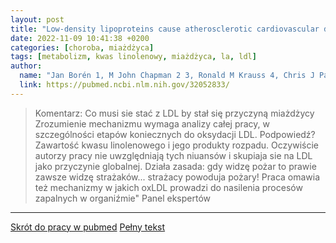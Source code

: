 ```yaml
---
layout: post
title: "Low-density lipoproteins cause atherosclerotic cardiovascular disease: pathophysiological, genetic, and therapeutic insights: a consensus statement from the European Atherosclerosis Society Consensus Panel"
date: 2022-11-09 10:41:38 +0200
categories: [choroba, miażdżyca]
tags: [metabolizm, kwas linolenowy, miażdżyca, la, ldl]
author:
  name: "Jan Borén 1, M John Chapman 2 3, Ronald M Krauss 4, Chris J Packard 5, Jacob F Bentzon 6 7, Christoph J Binder 8, Mat J Daemen 9, Linda L Demer 10 11 12, Robert A Hegele 13, Stephen J Nicholls 14, Børge G Nordestgaard 15, Gerald F Watts 16 17, Eric Bruckert 18, Sergio Fazio 19, Brian A Ference 20 21 22, Ian Graham 23, Jay D Horton 24 25, Ulf Landmesser 26 27, Ulrich Laufs 28, Luis Masana 29, Gerard Pasterkamp 30, Frederick J Raal 31, Kausik K Ray 32, Heribert Schunkert 33 34, Marja-Riitta Taskinen 35, Bart van de Sluis 36, Olov Wiklund 1, Lale Tokgozoglu 37, Alberico L Catapano 38, Henry N Ginsberg 39" 
  link: https://pubmed.ncbi.nlm.nih.gov/32052833/
---
```

> Komentarz: Co musi sie stać z LDL by stał się przyczyną miażdżycy
> Zrozumienie mechanizmu wymaga analizy całej pracy, w szczególności etapów koniecznych do oksydacji LDL. Podpowiedź? Zawartość kwasu linolenowego i jego produkty rozpadu. Oczywiście autorzy pracy nie uwzględniają tych niuansów i skupiaja sie na LDL jako przyczynie globalnej. Działa zasada: gdy widzę pożar to prawie zawsze widzę strażaków... strażacy powoduja pożary! Praca omawia też mechanizmy w jakich oxLDL prowadzi do nasilenia procesów zapalnych w organiźmie"
> Panel ekspertów

<hr>

[Skrót do pracy w pubmed](https://pubmed.ncbi.nlm.nih.gov/32052833/) 
[Pełny tekst](https://www.ncbi.nlm.nih.gov/pmc/articles/PMC7308544/pdf/ehz962.pdf)